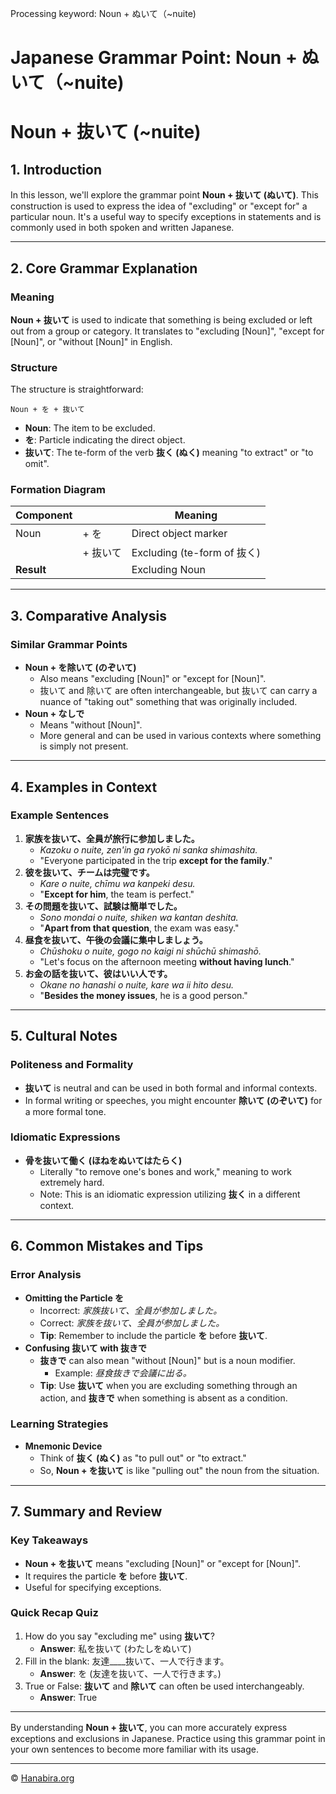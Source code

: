 Processing keyword: Noun + ぬいて（~nuite)
# Japanese Grammar Point: Noun + ぬいて（~nuite)
# Noun + 抜いて (~nuite)
## 1. Introduction
In this lesson, we'll explore the grammar point **Noun + 抜いて (ぬいて)**. This construction is used to express the idea of "excluding" or "except for" a particular noun. It's a useful way to specify exceptions in statements and is commonly used in both spoken and written Japanese.

---
## 2. Core Grammar Explanation
### Meaning
**Noun + 抜いて** is used to indicate that something is being excluded or left out from a group or category. It translates to "excluding [Noun]", "except for [Noun]", or "without [Noun]" in English.
### Structure
The structure is straightforward:
```
Noun + を + 抜いて
```
- **Noun**: The item to be excluded.
- **を**: Particle indicating the direct object.
- **抜いて**: The te-form of the verb **抜く (ぬく)** meaning "to extract" or "to omit".
### Formation Diagram
| **Component** |            | **Meaning**       |
|---------------|------------|-------------------|
| Noun          | + を       | Direct object marker |
|               | + 抜いて   | Excluding (te-form of 抜く) |
| **Result**    |            | Excluding Noun    |
---
## 3. Comparative Analysis
### Similar Grammar Points
- **Noun + を除いて (のぞいて)**
  - Also means "excluding [Noun]" or "except for [Noun]".
  - 抜いて and 除いて are often interchangeable, but 抜いて can carry a nuance of "taking out" something that was originally included.
- **Noun + なしで**
  - Means "without [Noun]".
  - More general and can be used in various contexts where something is simply not present.
---
## 4. Examples in Context
### Example Sentences
1. **家族を抜いて、全員が旅行に参加しました。**
   - *Kazoku o nuite, zen'in ga ryokō ni sanka shimashita.*
   - "Everyone participated in the trip **except for the family**."
2. **彼を抜いて、チームは完璧です。**
   - *Kare o nuite, chīmu wa kanpeki desu.*
   - "**Except for him**, the team is perfect."
3. **その問題を抜いて、試験は簡単でした。**
   - *Sono mondai o nuite, shiken wa kantan deshita.*
   - "**Apart from that question**, the exam was easy."
4. **昼食を抜いて、午後の会議に集中しましょう。**
   - *Chūshoku o nuite, gogo no kaigi ni shūchū shimashō.*
   - "Let's focus on the afternoon meeting **without having lunch**."
5. **お金の話を抜いて、彼はいい人です。**
   - *Okane no hanashi o nuite, kare wa ii hito desu.*
   - "**Besides the money issues**, he is a good person."
---
## 5. Cultural Notes
### Politeness and Formality
- **抜いて** is neutral and can be used in both formal and informal contexts.
- In formal writing or speeches, you might encounter **除いて (のぞいて)** for a more formal tone.
### Idiomatic Expressions
- **骨を抜いて働く (ほねをぬいてはたらく)**
  - Literally "to remove one's bones and work," meaning to work extremely hard.
  - Note: This is an idiomatic expression utilizing **抜く** in a different context.
---
## 6. Common Mistakes and Tips
### Error Analysis
- **Omitting the Particle を**
  - Incorrect: *家族抜いて、全員が参加しました。*
  - Correct: *家族を抜いて、全員が参加しました。*
  - **Tip**: Remember to include the particle **を** before **抜いて**.
- **Confusing 抜いて with 抜きで**
  - **抜きで** can also mean "without [Noun]" but is a noun modifier.
    - Example: *昼食抜きで会議に出る。*
  - **Tip**: Use **抜いて** when you are excluding something through an action, and **抜きで** when something is absent as a condition.
### Learning Strategies
- **Mnemonic Device**
  - Think of **抜く (ぬく)** as "to pull out" or "to extract."
  - So, **Noun + を抜いて** is like "pulling out" the noun from the situation.
---
## 7. Summary and Review
### Key Takeaways
- **Noun + を抜いて** means "excluding [Noun]" or "except for [Noun]".
- It requires the particle **を** before **抜いて**.
- Useful for specifying exceptions.
### Quick Recap Quiz
1. How do you say "excluding me" using **抜いて**?
   - **Answer**: 私を抜いて (わたしをぬいて)
2. Fill in the blank: 友達____抜いて、一人で行きます。
   - **Answer**: を (友達を抜いて、一人で行きます。)
3. True or False: **抜いて** and **除いて** can often be used interchangeably.
   - **Answer**: True
---
By understanding **Noun + 抜いて**, you can more accurately express exceptions and exclusions in Japanese. Practice using this grammar point in your own sentences to become more familiar with its usage.


---

© [Hanabira.org](https://hanabira.org)
